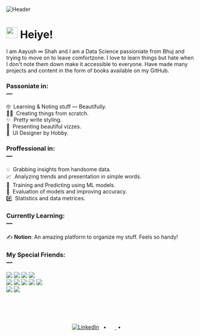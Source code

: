 ![Header](https://media-exp1.licdn.com/dms/image/C4E16AQFaYZgHwbFn9g/profile-displaybackgroundimage-shrink_350_1400/0/1632927279495?e=1639612800&v=beta&t=c0ThzNpr_JYJl7TjGYpkSBV_IaabeqGrip7KEssfEVw)

# <img src="https://c.tenor.com/SNL9_xhZl9oAAAAi/waving-hand-joypixels.gif" width=30 height=30> Heiye!
I am Aayush ∞ Shah and I am a Data Science passioniate from Bhuj and trying to move on to leave comfortzone. I love to learn
things but hate when I don't note them down make it accessible to everyone. Have made many projects and content in the form of 
books available on my GitHub.

### Passoniate in: <br>—
 🤓  Learning & Noting stuff — Beautifully. <br>
👨‍💻  Creating things from scratch. <br>
✨  Pretty write styling. <br>
🤩  Presenting beautiful vizzes. <br>
🎨  UI Designer by Hobby. <br>

### Proffessional in: <br>—
💡  Grabbing insights from handsome data. <br>
📈  Analyzing trends and presentation in simple words. <br> 
🤖  Training and Predicting using ML models. <br>
🎯  Evaluation of models and improving accuracy. <br>
#️⃣  Statistics and data metrices. <br>

### Currently Learning: <br>—
✍️ **Notion**: An amazing platform to organize my stuff. Feels so handy!
### My Special Friends: <br>—
![](https://img.shields.io/badge/Coding—Buddy-Python-informational?style=flat&logo=Python&logoColor=white&color=2bbc8a)
![](https://img.shields.io/badge/Calculation-Numpy-informational?style=flat&logo=Numpy&logoColor=white&color=2bbc8a)
![](https://img.shields.io/badge/Analysis-Pandas-informational?style=flat&logo=Pandas&logoColor=white&color=2bbc8a)
![](https://img.shields.io/badge/Dashboard-Tableau-informational?style=flat&logo=tableau&logoColor=white&color=2bbc8a)<br>
![](https://img.shields.io/badge/Development-Git-informational?style=flat&logo=git&logoColor=white&color=2bbc8a)
![](https://img.shields.io/badge/Presentation-PowerPoint-informational?style=flat&logo=Power-Point&logoColor=white&color=2bbc8a)
![](https://img.shields.io/badge/Scraping-BSp-informational?style=flat&logo=beautiful-soup&logoColor=white&color=2bbc8a)
![](https://img.shields.io/badge/Visuals-Matplotlib-informational?style=flat&logo=matplotlib&logoColor=white&color=2bbc8a)
![](https://img.shields.io/badge/Visuals-Seaborn-informational?style=flat&logo=seaborn&logoColor=white&color=2bbc8a)<br>
![](https://img.shields.io/badge/Training-Sklearn-informational?style=flat&logo=MachineLearning&logoColor=white&color=2bbc8a)
![](https://img.shields.io/badge/Notedown-JupyterNotebook-informational?style=flat&logo=ipynb&logoColor=white&color=2bbc8a)

<br> <br> <br>
<div align="center">
 
[![LinkedIn][1.1]][1]
  •  
 <a href="https://www.kaggle.com/aayushsameershah">
     <img src="https://cdn4.iconfinder.com/data/icons/logos-and-brands-1/512/189_Kaggle_logo_logos-512.png" height=15 width=15>
 </a>
  •  
 <a href="https://public.tableau.com/app/profile/aayush.shah6777">
     <img src="https://user-images.githubusercontent.com/18670428/67620073-ca558e00-f7fa-11e9-9ea2-ed3a80c59210.png" height=16 width=16>
 </a>

</div>

[1.1]: https://raw.githubusercontent.com/MartinHeinz/MartinHeinz/master/linkedin-3-16.png 
[1]: https://www.linkedin.com/in/aayushsameershah
